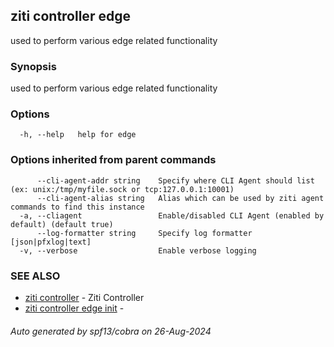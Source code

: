 ## ziti controller edge

used to perform various edge related functionality

### Synopsis

used to perform various edge related functionality

### Options

```
  -h, --help   help for edge
```

### Options inherited from parent commands

```
      --cli-agent-addr string    Specify where CLI Agent should list (ex: unix:/tmp/myfile.sock or tcp:127.0.0.1:10001)
      --cli-agent-alias string   Alias which can be used by ziti agent commands to find this instance
  -a, --cliagent                 Enable/disabled CLI Agent (enabled by default) (default true)
      --log-formatter string     Specify log formatter [json|pfxlog|text]
  -v, --verbose                  Enable verbose logging
```

### SEE ALSO

* [ziti controller](../controller.md)	 - Ziti Controller
* [ziti controller edge init](init/init.md)	 - 

###### Auto generated by spf13/cobra on 26-Aug-2024
